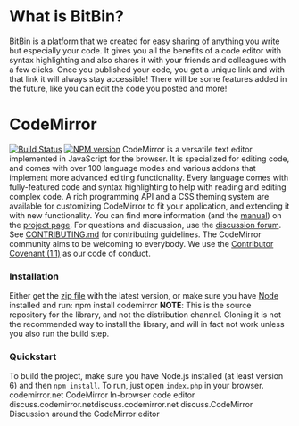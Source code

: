 # What is BitBin?

BitBin is a platform that we created for easy sharing of anything you write but especially your code. It gives you all the benefits of a code editor with syntax highlighting and also shares it with your friends and colleagues with a few clicks. Once you published your code, you get a unique link and with that link it will always stay accessible! There will be some features added in the future, like you can edit the code you posted and more!


# CodeMirror
[![Build Status](https://github.com/codemirror/codemirror/workflows/main/badge.svg)](https://github.com/codemirror/codemirror/actions)
[![NPM version](https://img.shields.io/npm/v/codemirror.svg)](https://www.npmjs.org/package/codemirror)
CodeMirror is a versatile text editor implemented in JavaScript for
the browser. It is specialized for editing code, and comes with over
100 language modes and various addons that implement more advanced
editing functionality. Every language comes with fully-featured code
and syntax highlighting to help with reading and editing complex code.
A rich programming API and a CSS theming system are available for
customizing CodeMirror to fit your application, and extending it with
new functionality.
You can find more information (and the
[manual](https://codemirror.net/doc/manual.html)) on the [project
page](https://codemirror.net). For questions and discussion, use the
[discussion forum](https://discuss.codemirror.net/).
See
[CONTRIBUTING.md](https://github.com/codemirror/CodeMirror/blob/master/CONTRIBUTING.md)
for contributing guidelines.
The CodeMirror community aims to be welcoming to everybody. We use the
[Contributor Covenant
(1.1)](http://contributor-covenant.org/version/1/1/0/) as our code of
conduct.
### Installation
Either get the [zip file](https://codemirror.net/codemirror.zip) with
the latest version, or make sure you have [Node](https://nodejs.org/)
installed and run:
    npm install codemirror
**NOTE**: This is the source repository for the library, and not the
distribution channel. Cloning it is not the recommended way to install
the library, and will in fact not work unless you also run the build
step.
### Quickstart
To build the project, make sure you have Node.js installed (at least version 6)
and then `npm install`. To run, just open `index.php` in your
browser.
codemirror.net
CodeMirror
In-browser code editor
discuss.codemirror.netdiscuss.codemirror.net
discuss.CodeMirror
Discussion around the CodeMirror editor
